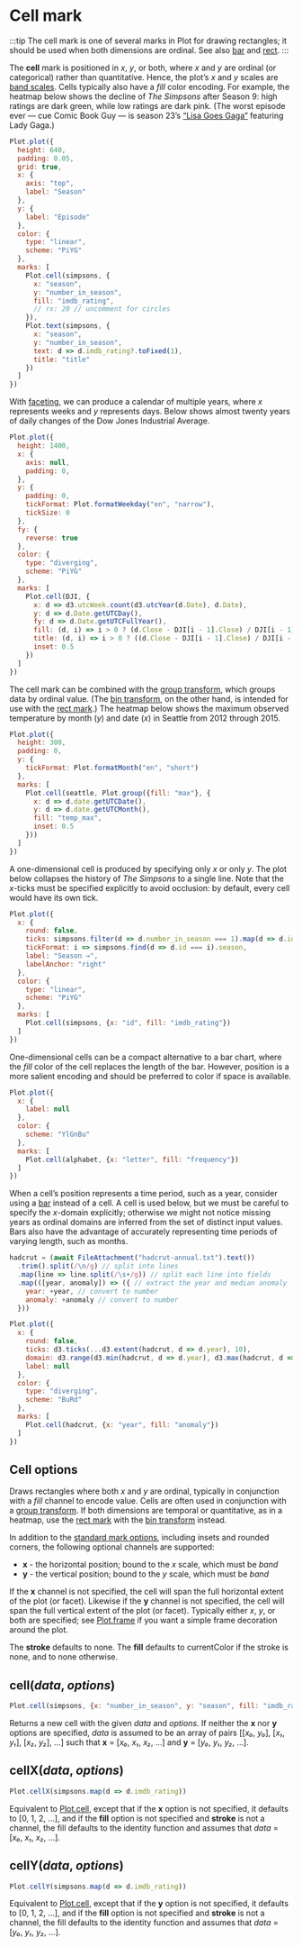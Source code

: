# Cell mark

:::tip
The cell mark is one of several marks in Plot for drawing rectangles; it should be used when both dimensions are ordinal. See also [bar](./bar.md) and [rect](./rect.md).
:::

The **cell** mark is positioned in *x*, *y*, or both, where *x* and *y* are ordinal (or categorical) rather than quantitative. Hence, the plot’s *x* and *y* scales are [band scales](../features/scales.md). Cells typically also have a *fill* color encoding. For example, the heatmap below shows the decline of *The Simpsons* after Season 9: high ratings are dark green, while low ratings are dark pink. (The worst episode ever — cue Comic Book Guy — is season 23’s [“Lisa Goes Gaga”](https://en.wikipedia.org/wiki/Lisa_Goes_Gaga) featuring Lady Gaga.)

```js
Plot.plot({
  height: 640,
  padding: 0.05,
  grid: true,
  x: {
    axis: "top",
    label: "Season"
  },
  y: {
    label: "Episode"
  },
  color: {
    type: "linear",
    scheme: "PiYG"
  },
  marks: [
    Plot.cell(simpsons, {
      x: "season",
      y: "number_in_season",
      fill: "imdb_rating",
      // rx: 20 // uncomment for circles
    }),
    Plot.text(simpsons, {
      x: "season",
      y: "number_in_season",
      text: d => d.imdb_rating?.toFixed(1),
      title: "title"
    })
  ]
})
```

With [faceting](../features/facets.md), we can produce a calendar of multiple years, where *x* represents weeks and *y* represents days. Below shows almost twenty years of daily changes of the Dow Jones Industrial Average.

```js
Plot.plot({
  height: 1400,
  x: {
    axis: null,
    padding: 0,
  },
  y: {
    padding: 0,
    tickFormat: Plot.formatWeekday("en", "narrow"),
    tickSize: 0
  },
  fy: {
    reverse: true
  },
  color: {
    type: "diverging",
    scheme: "PiYG"
  },
  marks: [
    Plot.cell(DJI, {
      x: d => d3.utcWeek.count(d3.utcYear(d.Date), d.Date),
      y: d => d.Date.getUTCDay(),
      fy: d => d.Date.getUTCFullYear(),
      fill: (d, i) => i > 0 ? (d.Close - DJI[i - 1].Close) / DJI[i - 1].Close : NaN,
      title: (d, i) => i > 0 ? ((d.Close - DJI[i - 1].Close) / DJI[i - 1].Close * 100).toFixed(1) : NaN,
      inset: 0.5
    })
  ]
})
```

The cell mark can be combined with the [group transform](../transforms/group.md), which groups data by ordinal value. (The [bin transform](../transforms/bin.md), on the other hand, is intended for use with the [rect mark](./rect.md).) The heatmap below shows the maximum observed temperature by month (*y*) and date (*x*) in Seattle from 2012 through 2015.

```js
Plot.plot({
  height: 300,
  padding: 0,
  y: {
    tickFormat: Plot.formatMonth("en", "short")
  },
  marks: [
    Plot.cell(seattle, Plot.group({fill: "max"}, {
      x: d => d.date.getUTCDate(),
      y: d => d.date.getUTCMonth(),
      fill: "temp_max",
      inset: 0.5
    }))
  ]
})
```

A one-dimensional cell is produced by specifying only *x* or only *y*. The plot below collapses the history of *The Simpsons* to a single line. Note that the *x*-ticks must be specified explicitly to avoid occlusion: by default, every cell would have its own tick.

```js
Plot.plot({
  x: {
    round: false,
    ticks: simpsons.filter(d => d.number_in_season === 1).map(d => d.id),
    tickFormat: i => simpsons.find(d => d.id === i).season,
    label: "Season →",
    labelAnchor: "right"
  },
  color: {
    type: "linear",
    scheme: "PiYG"
  },
  marks: [
    Plot.cell(simpsons, {x: "id", fill: "imdb_rating"})
  ]
})
```

One-dimensional cells can be a compact alternative to a bar chart, where the *fill* color of the cell replaces the length of the bar. However, position is a more salient encoding and should be preferred to color if space is available.

```js
Plot.plot({
  x: {
    label: null
  },
  color: {
    scheme: "YlGnBu"
  },
  marks: [
    Plot.cell(alphabet, {x: "letter", fill: "frequency"})
  ]
})
```

When a cell’s position represents a time period, such as a year, consider using a [bar](./bar.md) instead of a cell. A cell is used below, but we must be careful to specify the *x*-domain explicitly; otherwise we might not notice missing years as ordinal domains are inferred from the set of distinct input values. Bars also have the advantage of accurately representing time periods of varying length, such as months.

```js
hadcrut = (await FileAttachment("hadcrut-annual.txt").text())
  .trim().split(/\n/g) // split into lines
  .map(line => line.split(/\s+/g)) // split each line into fields
  .map(([year, anomaly]) => ({ // extract the year and median anomaly
    year: +year, // convert to number
    anomaly: +anomaly // convert to number
  }))
```

```js
Plot.plot({
  x: {
    round: false,
    ticks: d3.ticks(...d3.extent(hadcrut, d => d.year), 10),
    domain: d3.range(d3.min(hadcrut, d => d.year), d3.max(hadcrut, d => d.year) + 1),
    label: null
  },
  color: {
    type: "diverging",
    scheme: "BuRd"
  },
  marks: [
    Plot.cell(hadcrut, {x: "year", fill: "anomaly"})
  ]
})
```

## Cell options

Draws rectangles where both *x* and *y* are ordinal, typically in conjunction with a *fill* channel to encode value. Cells are often used in conjunction with a [group transform](#group). If both dimensions are temporal or quantitative, as in a heatmap, use the [rect mark](#rect) with the [bin transform](#bin) instead.

In addition to the [standard mark options](#marks), including insets and rounded corners, the following optional channels are supported:

* **x** - the horizontal position; bound to the *x* scale, which must be *band*
* **y** - the vertical position; bound to the *y* scale, which must be *band*

If the **x** channel is not specified, the cell will span the full horizontal extent of the plot (or facet). Likewise if the **y** channel is not specified, the cell will span the full vertical extent of the plot (or facet). Typically either *x*, *y*, or both are specified; see [Plot.frame](#frame) if you want a simple frame decoration around the plot.

The **stroke** defaults to none. The **fill** defaults to currentColor if the stroke is none, and to none otherwise.

## cell(*data*, *options*)

```js
Plot.cell(simpsons, {x: "number_in_season", y: "season", fill: "imdb_rating"})
```

Returns a new cell with the given *data* and *options*. If neither the **x** nor **y** options are specified, *data* is assumed to be an array of pairs [[*x₀*, *y₀*], [*x₁*, *y₁*], [*x₂*, *y₂*], …] such that **x** = [*x₀*, *x₁*, *x₂*, …] and **y** = [*y₀*, *y₁*, *y₂*, …].

## cellX(*data*, *options*)

```js
Plot.cellX(simpsons.map(d => d.imdb_rating))
```

Equivalent to [Plot.cell](#plotcelldata-options), except that if the **x** option is not specified, it defaults to [0, 1, 2, …], and if the **fill** option is not specified and **stroke** is not a channel, the fill defaults to the identity function and assumes that *data* = [*x₀*, *x₁*, *x₂*, …].

## cellY(*data*, *options*)

```js
Plot.cellY(simpsons.map(d => d.imdb_rating))
```

Equivalent to [Plot.cell](#plotcelldata-options), except that if the **y** option is not specified, it defaults to [0, 1, 2, …], and if the **fill** option is not specified and **stroke** is not a channel, the fill defaults to the identity function and assumes that *data* = [*y₀*, *y₁*, *y₂*, …].
